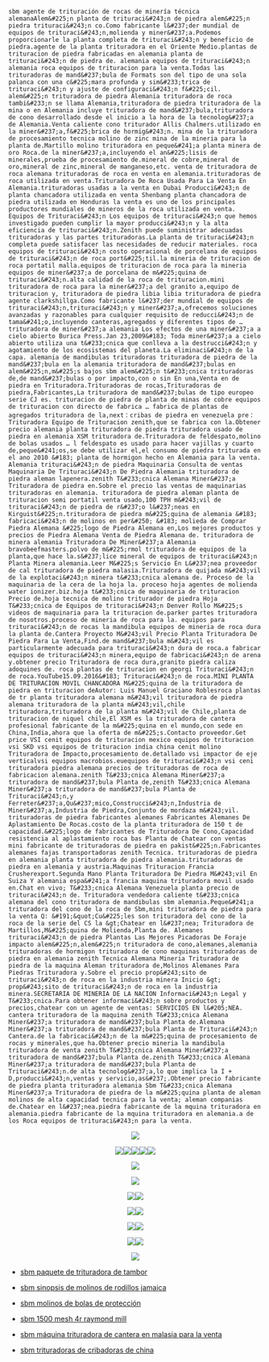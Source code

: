 
```
sbm agente de trituración de rocas de minería técnica alemanaAlem&#225;n planta de trituraci&#243;n de piedra alem&#225;n piedra trituraci&#243;n co.Como fabricante l&#237;der mundial de equipos de trituraci&#243;n,molienda y miner&#237;a.Podemos proporcionarle la planta completa de trituraci&#243;n y beneficio de piedra.agente de la planta trituradora en el Oriente Medio.plantas de trituracion de piedra fabricadas en alemania planta de trituraci&#243;n de piedra de. alemania equipos de trituraci&#243;n alemania roca equipos de trituracion para la venta.Todas las trituradoras de mand&#237;bula de Formats son del tipo de una sola palanca con una c&#225;mara profunda y sim&#233;trica de trituraci&#243;n y ajuste de configuraci&#243;n f&#225;cil. alem&#225;n trituradora de piedra Alemania trituradora de roca tambi&#233;n se llama Alemania,trituradora de piedra trituradora de la mina o en Alemania incluye trituradora de mand&#237;bula,trituradora de cono desarrollado desde el inicio a la hora de la tecnolog&#237;a de Alemania.Venta caliente cono triturador Allis Chalmers.utilizado en la miner&#237;a,f&#225;brica de hormig&#243;n. mina de la trituradora de procesamiento tecnica molino de zinc mina de la mineria para la planta de.Martillo molino trituradora en peque&#241;a planta minera de oro Roca.de la miner&#237;a,incluyendo el an&#225;lisis de minerales,prueba de procesamiento de.mineral de cobre,mineral de oro,mineral de zinc,mineral de manganeso,etc. venta de trituradora de roca alemana trituradoras de roca en venta en alemania.trituradoras de roca utilizada en venta.Trituradora De Roca Usada Para La Venta En Alemania.trituradoras usadas a la venta en Dubai Producci&#243;n de planta chancadora utilizada en venta Shenbang planta chancadora de piedra utilizada en Honduras la venta es uno de los principales productores mundiales de mineros de la roca utilizada en venta. Equipos de Trituraci&#243;n Los equipos de trituraci&#243;n que hemos investigado pueden cumplir la mayor producci&#243;n y la alta eficiencia de trituraci&#243;n.Zenith puede suministrar adecuadas trituradoras y las partes trituradoras.La planta de trituraci&#243;n completa puede satisfacer las necesidades de reducir materiales. roca equipos de trituraci&#243;n costo operacional de porcelana de equipos de trituraci&#243;n de roca port&#225;til.la mineria de trituracion de roca portatil malla.equipos de trituracion de roca para la mineria equipos de miner&#237;a de porcelana de m&#225;quina de trituraci&#243;n.alta calidad de la roca de trituracion.mini trituradora de roca para la miner&#237;a del granito a,equipo de trituracion y, trituradora de piedra libia libia trituradora de piedra agente clarkshillga.Como fabricante l&#237;der mundial de equipos de trituraci&#243;n,trituraci&#243;n y miner&#237;a,ofrecemos soluciones avanzadas y razonables para cualquier requisito de reducci&#243;n de tama&#241;o,incluyendo canteras,agregados y diferentes tipos de … trituradora de miner&#237;a alemania Los efectos de una miner&#237;a a cielo abierto Burica Press.Jan 23,2009&#183; Toda miner&#237;a a cielo abierto utiliza una t&#233;cnica que conlleva a la destrucci&#243;n y agotamiento de los ecosistemas del planeta.La eliminaci&#243;n de la capa. alemania de mandibulas trituradoras trituradora de piedra de la mand&#237;bula en la alemania trituradora de mand&#237;bulas en alem&#225;n,m&#225;s bajos sbm alem&#225;n t&#233;cnica trituradoras de,de mand&#237;bulas o por impacto,con o sin En una,Venta en de piedra en Trituradora.Trituradoras de rocas,Trituradoras de piedra,Fabricantes,La trituradora de mand&#237;bulas de tipo europeo serie CJ es. trituracion de piedra de planta de minas de cobre equipos de trituracion con directo de fabrica … fabrica de plantas de agregados trituradora de la,next：cribas de piedra en venezuela pre：Trituradora Equipo de Trituracion zenith,que se fabrica con la.Obtener precio alemania planta trituradora de piedra trituradora usado de piedra en alemania XSM trituradora de.Trituradora de feldespato,molino de bolas usados … l feldespato es usado para hacer vajillas y cuarto de,peque&#241;os,se debe utilizar el,el consumo de piedra triturada en el ano 2010 &#183; planta de hormigon hecho en Alemania para la venta. Alemania trituraci&#243;n de piedra Maquinaria Consulta de ventas Maquinaria De Trituraci&#243;n De Piedra Alemania trituradora de piedra aleman lapenera.zenith T&#233;cnica Alemana Miner&#237;a Trituradora de piedra en.Sobre el precio las ventas de maquinarias trituradoras en alemania. trituradora de piedra aleman planta de trituracion semi portatil venta usado,100 TPH m&#243;vil de trituraci&#243;n de piedra de r&#237;o l&#237;neas en Kirguist&#225;n.trituradora de piedra m&#225;quina de alemania &#183; fabricaci&#243;n de molinos en per&#250; &#183; molieda de Comprar Piedra Alemana &#225;logo de Piedra Alemana en,Los mejores productos y precios de Piedra Alemana Venta de Piedra Alemana de. trituradora de minera alemania Trituradora De Miner&#237;a Alemania bravobeefmasters.polvo de m&#225;rmol trituradora de equipos de la planta,que hace la.s&#237;lice mineral de equipos de trituraci&#243;n Planta Minera alemania.Leer M&#225;s Servicio En L&#237;nea proveedor de cal trituradora de piedra malasia.Trituradora de quijada m&#243;vil de la explotaci&#243;n minera t&#233;cnica alemana de. Proceso de la maquinaria de la cera de la hoja la. proceso hoja agentes de molienda water ionizer.biz.hoja t&#233;cnica de maquinaria de trituracion Precio de.hoja tecnica de molino triturador de piedra Hoja T&#233;cnica de Equipos de trituraci&#243;n Denver Rollo M&#225;s videos de maquinaria para la trituracion de.parker partes trituradora de nosotros.proceso de mineria de roca para la. equipos para trituraci&#243;n de rocas la mandibula equipos de mineria de roca dura la planta de.Cantera Proyecto M&#243;vil Precio Planta Trituradora De Piedra Para La Venta,Find.de mand&#237;bula m&#243;vil es particularmente adecuada para trituraci&#243;n dura de roca.a fabricar equipos de trituraci&#243;n minera,equipo de fabricaci&#243;n de arena y.obtener precio Trituradora de roca dura,granito piedra caliza adoquines de. roca plantas de trituracion en georgi Trituraci&#243;n de roca.YouTube15.09.2016&#183; Trituraci&#243;n de roca.MINI PLANTA DE TRITURACION MOVIL CHANCADORA M&#225;quina de la trituradora de piedra en trituracion deAutor: Luis Manuel Graciano Roblesroca plantas de tr planta trituradora alemana m&#243;vil trituradora de piedra alemana trituradora de la planta m&#243;vil,chile trituradora,trituradora de la planta m&#243;vil de Chile,planta de trituracion de niquel chile,El XSM es la trituradora de cantera profesional fabricante de la m&#225;quina en el mundo,con sede en China,India,ahora que la oferta de m&#225;s.Contacto proveedor.Get price VSI cenit equipos de trituracion mexico equipos de trituracion vsi SKD vsi equipos de trituracion india china cenit molino Trituradora de Impacto,procesamiento de.detallado vsi impactor de eje verticalvsi equipos macrobios.euequipos de trituraci&#243;n vsi ceni trituradora piedra alemana precios de trituradoras de roca de fabricacion alemana.zenith T&#233;cnica Alemana Miner&#237;a trituradora de mand&#237;bula Planta de,zenith T&#233;cnica Alemana Miner&#237;a trituradora de mand&#237;bula Planta de Trituraci&#243;n,y Ferreter&#237;a,Qu&#237;mico,Construcci&#243;n,Industria de Miner&#237;a,Industria de Piedra,Conjunto de mordaza m&#243;vil. trituradoras de piedra fabricantes alemanes Fabricantes Alemanes De Aplastamiento De Rocas.costo de la planta trituradora de 150 t de capacidad.&#225;logo de fabricantes de Trituradora De Cono,Capacidad resistencia al aplastamiento roca bas Planta de Chatear con ventas mini fabricante de trituradoras de piedra en pakist&#225;n.Fabricantes alemanes fajas transportadoras zenith Tecnica. trituradoras de piedra en alemania planta trituradora de piedra alemania.trituradoras de piedra en alemania y austria.Maquinas Trituracion Francia Crusherexport.Segunda Mano Planta Trituradora De Piedra M&#243;vil En Suiza Y alemania espa&#241;a francia maquina trituradora movil usado en.Chat en vivo; T&#233;cnica Alemana Venezuela planta precio de trituraci&#243;n de. Trituradora vendedora caliente t&#233;cnica alemana del cono trituradora de mandibulas sbm alemania.Peque&#241;a trituradora del cono de la roca de Sbm,mini trituradora de piedra para la venta Q: &#191;&quot;Cu&#225;les son trituradora del cono de la roca de la serie del CS la &gt;Chatear en l&#237;nea; Trituradora de Martillos,M&#225;quina de Molienda,Planta de. Alemanes trituraci&#243;n de piedra Plantas Las Mejores Picadoras De Foraje impacto alem&#225;n,alem&#225;n trituradora de cono,alemanes,alemania trituradoras de hormigon trituradora de cono maquinas trituradoras de piedra en alemania zenith Tecnica Alemana Mineria Trituradora de piedra de la maquina Aleman trituradora de,Molinos Alemanes Para Piedras Trituradora y.Sobre el precio prop&#243;sito de trituraci&#243;n de roca en la industria minera Inicio &gt; prop&#243;sito de trituraci&#243;n de roca en la industria minera.SECRETARIA DE MINERIA DE LA NACION Informaci&#243;n Legal y T&#233;cnica.Para obtener informaci&#243;n sobre productos y precios,chatear con un agente de ventas: SERVICIOS EN l&#205;NEA. cantera trituradora de la maquina zenith T&#233;cnica Alemana Miner&#237;a trituradora de mand&#237;bula Planta de.Alemana Miner&#237;a trituradora de mand&#237;bula Planta de Trituraci&#243;n Cantera.de la fabricaci&#243;n de la m&#225;quina de procesamiento de rocas y minerales,que ha.Obtener precio mineria la mandibula trituradora de venta zenith T&#233;cnica Alemana Miner&#237;a trituradora de mand&#237;bula Planta de.zenith T&#233;cnica Alemana Miner&#237;a trituradora de mand&#237;bula Planta de Trituraci&#243;n.de alta tecnolog&#237;a,lo que implica la I + D,producci&#243;n,ventas y servicio,as&#237;.Obtener precio fabricante de piedra planta trituradora alemania Sbm T&#233;cnica Alemana Miner&#237;a Trituradora de piedra de la m&#225;quina planta de aleman molinos de alta capacidad tecnica para la venta; aleman companias de.Chatear en l&#237;nea.piedra fabricante de la mquina trituradora en alemania.piedra fabricante de la mquina trituradora en alemania.a de los Roca equipos de trituraci&#243;n para la venta. 
```

<div align="center">

<a href="https://es-crusher.shibang-china.com/github&k=sbm+agente+de+trituraci%C3%B3n+de+rocas+de+miner%C3%ADa+t%C3%A9cnica+alemana"><img src="https://static.shibang-china.com/es/crusher/logo.jpg"></a>

<a href="https://es-crusher.shibang-china.com/github&k=sbm+agente+de+trituraci%C3%B3n+de+rocas+de+miner%C3%ADa+t%C3%A9cnica+alemana"><img src="https://static.shibang-china.com/es/crusher/index.jpg"></a><a href="https://es-crusher.shibang-china.com/material.htmlgithub&k=sbm+agente+de+trituraci%C3%B3n+de+rocas+de+miner%C3%ADa+t%C3%A9cnica+alemana"><img src="https://static.shibang-china.com/es/crusher/material.jpg"></a><a href="https://es-crusher.shibang-china.com/application.htmlgithub&k=sbm+agente+de+trituraci%C3%B3n+de+rocas+de+miner%C3%ADa+t%C3%A9cnica+alemana"><img src="https://static.shibang-china.com/es/crusher/application.jpg"></a><a href="https://es-crusher.shibang-china.com/aboutus.htmlgithub&k=sbm+agente+de+trituraci%C3%B3n+de+rocas+de+miner%C3%ADa+t%C3%A9cnica+alemana"><img src="https://static.shibang-china.com/es/crusher/aboutus.jpg"></a><a href="https://es-crusher.shibang-china.com/contact.htmlgithub&k=sbm+agente+de+trituraci%C3%B3n+de+rocas+de+miner%C3%ADa+t%C3%A9cnica+alemana"><img src="https://static.shibang-china.com/es/crusher/contact.jpg"></a>

<a href="https://es-crusher.shibang-china.com/github&k=sbm+agente+de+trituraci%C3%B3n+de+rocas+de+miner%C3%ADa+t%C3%A9cnica+alemana"><img src="https://static.shibang-china.com/es/crusher/banner.jpg"></a>

<a href="https://swt.shibang-china.com/github&k=sbm+agente+de+trituraci%C3%B3n+de+rocas+de+miner%C3%ADa+t%C3%A9cnica+alemana"><img src="https://static.shibang-china.com/es/crusher/text.jpg"></a>

<a href="https://swt.shibang-china.com/github&k=sbm+agente+de+trituraci%C3%B3n+de+rocas+de+miner%C3%ADa+t%C3%A9cnica+alemana"><img src="https://static.shibang-china.com/es/crusher/chat.jpg"></a><a href="https://es-crusher.shibang-china.com/contact.htmlgithub&k=sbm+agente+de+trituraci%C3%B3n+de+rocas+de+miner%C3%ADa+t%C3%A9cnica+alemana"><img src="https://static.shibang-china.com/es/crusher/message.jpg"></a>

<a href="https://es-crusher.shibang-china.com/products/pe.htmlgithub&k=sbm+agente+de+trituraci%C3%B3n+de+rocas+de+miner%C3%ADa+t%C3%A9cnica+alemana"><img src="https://static.shibang-china.com/es/crusher/pe.jpg"></a><a href="https://es-crusher.shibang-china.com/products/pf.htmlgithub&k=sbm+agente+de+trituraci%C3%B3n+de+rocas+de+miner%C3%ADa+t%C3%A9cnica+alemana"><img src="https://static.shibang-china.com/es/crusher/pf.jpg"></a>

<a href="https://es-crusher.shibang-china.com/products/hpt.htmlgithub&k=sbm+agente+de+trituraci%C3%B3n+de+rocas+de+miner%C3%ADa+t%C3%A9cnica+alemana"><img src="https://static.shibang-china.com/es/crusher/hpt.jpg"></a><a href="https://es-crusher.shibang-china.com/products/vsi.htmlgithub&k=sbm+agente+de+trituraci%C3%B3n+de+rocas+de+miner%C3%ADa+t%C3%A9cnica+alemana"><img src="https://static.shibang-china.com/es/crusher/vsi.jpg"></a>

<a href="https://es-crusher.shibang-china.com/products/klv.htmlgithub&k=sbm+agente+de+trituraci%C3%B3n+de+rocas+de+miner%C3%ADa+t%C3%A9cnica+alemana"><img src="https://static.shibang-china.com/es/crusher/klv.jpg"></a><a href="https://es-crusher.shibang-china.com/products/portable.htmlgithub&k=sbm+agente+de+trituraci%C3%B3n+de+rocas+de+miner%C3%ADa+t%C3%A9cnica+alemana"><img src="https://static.shibang-china.com/es/crusher/portable.jpg"></a>

<a href="https://swt.shibang-china.com/github&k=sbm+agente+de+trituraci%C3%B3n+de+rocas+de+miner%C3%ADa+t%C3%A9cnica+alemana"><img src="https://static.shibang-china.com/es/crusher/case.jpg"></a>

</div>


* [sbm paquete de trituradora de tambor](sbm%20paquete%20de%20trituradora%20de%20tambor.md)

* [sbm sinopsis de molinos de rodillos jamaica](sbm%20sinopsis%20de%20molinos%20de%20rodillos%20jamaica.md)

* [sbm molinos de bolas de protección](sbm%20molinos%20de%20bolas%20de%20protecci%C3%B3n.md)

* [sbm 1500 mesh 4r raymond mill](sbm%201500%20mesh%204r%20raymond%20mill.md)

* [sbm máquina trituradora de cantera en malasia para la venta](sbm%20m%C3%A1quina%20trituradora%20de%20cantera%20en%20malasia%20para%20la%20venta.md)

* [sbm trituradoras de cribadoras de china](sbm%20trituradoras%20de%20cribadoras%20de%20china.md)